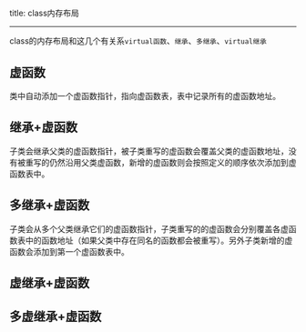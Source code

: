 # 

title: class内存布局

---

class的内存布局和这几个有关系`virtual函数`、`继承`、`多继承`、`virtual继承`

## 虚函数

类中自动添加一个虚函数指针，指向虚函数表，表中记录所有的虚函数地址。

## 继承+虚函数

子类会继承父类的虚函数指针，被子类重写的虚函数会覆盖父类的虚函数地址，没有被重写的仍然沿用父类虚函数，新增的虚函数则会按照定义的顺序依次添加到虚函数表中。

## 多继承+虚函数

子类会从多个父类继承它们的虚函数指针，子类重写的的虚函数会分别覆盖各虚函数表中的函数地址（如果父类中存在同名的函数都会被重写）。另外子类新增的虚函数会添加到第一个虚函数表中。

## 虚继承+虚函数

## 多虚继承+虚函数

